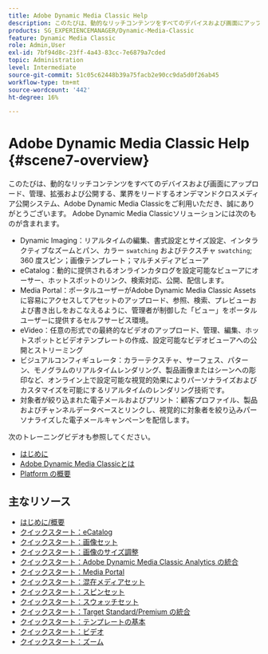 ```yaml
---
title: Adobe Dynamic Media Classic Help
description: このたびは、動的なリッチコンテンツをすべてのデバイスおよび画面にアップロード、管理、拡張および公開する、業界をリードするオンデマンドクロスメディア公開システム、Adobe Dynamic Media Classicをご利用いただき、誠にありがとうございます。
products: SG_EXPERIENCEMANAGER/Dynamic-Media-Classic
feature: Dynamic Media Classic
role: Admin,User
exl-id: 7bf94d8c-23ff-4a43-83cc-7e6879a7cded
topic: Administration
level: Intermediate
source-git-commit: 51c05c62448b39a75facb2e90cc9da5d0f26ab45
workflow-type: tm+mt
source-wordcount: '442'
ht-degree: 16%

---
```


# Adobe Dynamic Media Classic Help {#scene7-overview}

このたびは、動的なリッチコンテンツをすべてのデバイスおよび画面にアップロード、管理、拡張および公開する、業界をリードするオンデマンドクロスメディア公開システム、Adobe Dynamic Media Classicをご利用いただき、誠にありがとうございます。 Adobe Dynamic Media Classicソリューションには次のものが含まれます。

* Dynamic Imaging：リアルタイムの編集、書式設定とサイズ設定、インタラクティブなズームとパン、カラー `swatching` およびテクスチャ `swatching`; 360 度スピン；画像テンプレート；マルチメディアビューア
* eCatalog：動的に提供されるオンラインカタログを設定可能なビューアにオーサー、ホットスポットのリンク、検索対応、公開、配信します。
* Media Portal：ポータルユーザーがAdobe Dynamic Media Classic Assets に容易にアクセスしてアセットのアップロード、参照、検索、プレビューおよび書き出しをおこなえるように、管理者が制御した「ビュー」をポータルユーザーに提供するセルフサービス環境。
* eVideo：任意の形式での最終的なビデオのアップロード、管理、編集、ホットスポットとビデオテンプレートの作成、設定可能なビデオビューアへの公開とストリーミング
* ビジュアルコンフィギュレータ：カラーテクスチャ、サーフェス、パターン、モノグラムのリアルタイムレンダリング、製品画像またはシーンへの彫印など、オンライン上で設定可能な視覚的効果によりパーソナライズおよびカスタマイズを可能にするリアルタイムのレンダリング技術です。
* 対象者が絞り込まれた電子メールおよびプリント：顧客プロファイル、製品およびチャンネルデータベースとリンクし、視覚的に対象者を絞り込みパーソナライズした電子メールキャンペーンを配信します。

次のトレーニングビデオも参照してください。

* [はじめに](https://s7d5.scene7.com/s7viewers/html5/VideoViewer.html?videoserverurl=https://s7d5.scene7.com/is/content/&amp;emailurl=https://s7d5.scene7.com/s7/emailFriend&amp;serverUrl=https://s7d5.scene7.com/is/image/&amp;config=Scene7SharedAssets/Universal_HTML5_Video&amp;contenturl=https://s7d5.scene7.com/skins/&amp;asset=S7tutorials/570_Introduction_converted%20renamed_Getting%20Started-AVS)
* [Adobe Dynamic Media Classicとは](https://s7d5.scene7.com/s7viewers/html5/VideoViewer.html?videoserverurl=https://s7d5.scene7.com/is/content/&amp;emailurl=https://s7d5.scene7.com/s7/emailFriend&amp;serverUrl=https://s7d5.scene7.com/is/image/&amp;config=Scene7SharedAssets/Universal_HTML5_Video&amp;contenturl=https://s7d5.scene7.com/skins/&amp;asset=S7tutorials/577_What%20is%20Scene7_converted%20renamed_Getting%20Started-AVS)
* [Platform の概要](https://s7d5.scene7.com/s7viewers/html5/VideoViewer.html?videoserverurl=https://s7d5.scene7.com/is/content/&amp;emailurl=https://s7d5.scene7.com/s7/emailFriend&amp;serverUrl=https://s7d5.scene7.com/is/image/&amp;config=Scene7SharedAssets/Universal_HTML5_Video&amp;contenturl=https://s7d5.scene7.com/skins/&amp;asset=S7tutorials/572_Platform%20Overview_converted%20renamed_Getting%20Started-AVS)

## 主なリソース

* [はじめに/概要](/help/using/dmc-platform-overview.md)
* [クイックスタート：eCatalog](/help/using/quick-start-ecatalog.md)
* [クイックスタート：画像セット](/help/using/quick-start-image-sets.md)
* [クイックスタート：画像のサイズ調整](/help/using/quick-start-image-sizing.md)
* [クイックスタート：Adobe Dynamic Media Classic Analytics の統合](/help/using/quick-start-integrating-dmc-analytics.md)
* [クイックスタート：Media Portal](/help/using/quick-start-media-portal-administration.md)
* [クイックスタート：混在メディアセット](/help/using/quick-start-mixed-media-sets.md)
* [クイックスタート：スピンセット](/help/using/quick-start-spin-sets.md)
* [クイックスタート：スウォッチセット](/help/using/quick-start-swatch-sets.md)
* [クイックスタート：Target Standard/Premium の統合](/help/using/quick-start-target-integration.md)
* [クイックスタート：テンプレートの基本](/help/using/quick-start-template-basics.md)
* [クイックスタート：ビデオ](/help/using/quick-start-video.md)
* [クイックスタート：ズーム](/help/using/quick-start-zoom.md)

